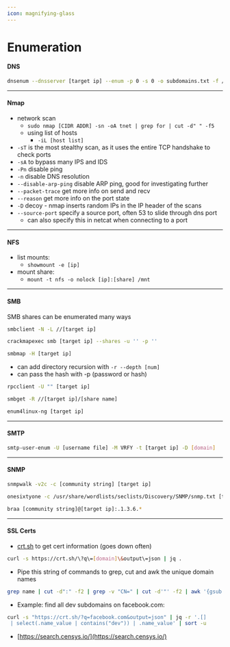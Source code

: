 ```yaml
---
icon: magnifying-glass
---
```


# Enumeration

#### DNS

```sh
dnsenum --dnsserver [target ip] --enum -p 0 -s 0 -o subdomains.txt -f /usr/share/seclists/Discovery/DNS/subdomains-top1million-110000.txt [TLD domain]
```

***

#### Nmap

* network scan
  * `sudo nmap [CIDR ADDR] -sn -oA tnet | grep for | cut -d" " -f5`
  * using list of hosts
    * `-iL [host list]`
* `-sT` is the most stealthy scan, as it uses the entire TCP handshake to check ports
* `-sA` to bypass many IPS and IDS
* `-Pn` disable ping
* `-n` disable DNS resolution
* `--disable-arp-ping` disable ARP ping, good for investigating further
* `--packet-trace` get more info on send and recv
* `--reason` get more info on the port state
* `-D` decoy - nmap inserts random IPs in the IP header of the scans
* `--source-port` specify a source port, often 53 to slide through dns port
  * can also specify this in netcat when connecting to a port

***

#### NFS

* list mounts:
  * `showmount -e [ip]`
* mount share:
  * `mount -t nfs -o nolock [ip]:[share] /mnt`

***

#### SMB

SMB shares can be enumerated many ways

```sh
smbclient -N -L //[target ip]
```

```sh
crackmapexec smb [target ip] --shares -u '' -p ''
```

```sh
smbmap -H [target ip]
```

* can add directory recursion with `-r --depth [num]`
* can pass the hash with -p (password or hash)

```sh
rpcclient -U "" [target ip]
```

```sh
smbget -R //[target ip]/[share name]
```

```sh
enum4linux-ng [target ip]
```

***

#### SMTP

```sh
smtp-user-enum -U [username file] -M VRFY -t [target ip] -D [domain]
```

***

#### SNMP

```sh
snmpwalk -v2c -c [community string] [target ip] 
```

```sh
onesixtyone -c /usr/share/wordlists/seclists/Discovery/SNMP/snmp.txt [target ip]
```

```sh
braa [community string]@[target ip]:.1.3.6.*
```

***

#### SSL Certs

* [crt.sh](https://crt.sh/) to get cert information (goes down often)

```sh
curl -s https://crt.sh/\?q\=[domain]\&output\=json | jq .
```

* Pipe this string of commands to grep, cut and awk the unique domain names

```sh
grep name | cut -d":" -f2 | grep -v "CN=" | cut -d'"' -f2 | awk '{gsub(/\\n/,"\n");}1;' | sort -u
```

* Example: find all dev subdomains on facebook.com:

```sh
curl -s "https://crt.sh/?q=facebook.com&output=json" | jq -r '.[]
 | select(.name_value | contains("dev")) | .name_value' | sort -u
```

* [https://search.censys.io/](https://search.censys.io/)


